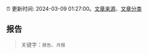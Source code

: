 :alarm_clock: 更新时间: 2024-03-09 01:27:00。[文章来源](/README.md)、[文章分类](/TAGS.md)

## 报告


> 关键字：`报告`、`月报`



